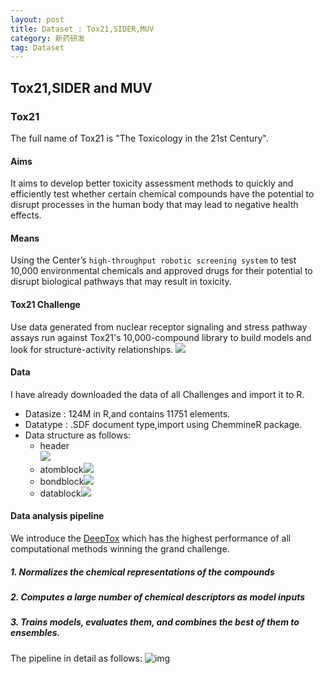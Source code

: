 ```yaml
---
layout: post
title: Dataset : Tox21,SIDER,MUV
category: 新药研发
tag: Dataset
---
```

## Tox21,SIDER and MUV
### Tox21
The full name of Tox21 is "The Toxicology in
the 21st Century".
#### Aims
 It aims to develop better toxicity assessment
 methods to quickly and efficiently test whether
 certain chemical compounds have the potential
 to disrupt processes in the human body that
 may lead to negative health effects.

 #### Means
 Using the Center’s `high-throughput robotic
 screening system` to test 10,000 environmental
  chemicals and approved drugs for their
  potential to disrupt biological pathways
  that may result in toxicity.
#### Tox21 Challenge
Use data generated from nuclear receptor
signaling and stress pathway assays run against
 Tox21's 10,000-compound library to build
  models and look for structure-activity
  relationships.
![](http://www.frontiersin.org/files/Articles/167215/fenvs-03-00080-HTML/image_m/fenvs-03-00080-g001.jpg)

  #### Data
  I have already downloaded the data of all Challenges
  and import it to R.
  * Datasize : 124M in R,and contains 11751 elements.
  * Datatype : .SDF document type,import using ChemmineR
  package.
  * Data structure as follows:
    * header  
    ![](http://otgv2i3k9.bkt.clouddn.com/markdown-img-paste-20170728095110983.png)
    * atomblock![](http://otgv2i3k9.bkt.clouddn.com/markdown-img-paste-20170728095419481.png)
    * bondblock![](http://otgv2i3k9.bkt.clouddn.com/markdown-img-paste-2017072809555310.png)
    * datablock![](http://otgv2i3k9.bkt.clouddn.com/markdown-img-paste-20170728100145978.png)
#### Data analysis pipeline
We introduce the [DeepTox](http://journal.frontiersin.org/article/10.3389/fenvs.2015.00080/full) which has the highest performance of all computational methods winning the grand challenge.
##### 1. Normalizes the chemical representations of the compounds
##### 2. Computes a large number of chemical descriptors as model inputs
##### 3. Trains models, evaluates them, and combines the best of them to ensembles.
The pipeline in detail as follows:
![img](http://www.frontiersin.org/files/Articles/167215/fenvs-03-00080-HTML/image_m/fenvs-03-00080-g006.jpg)  
